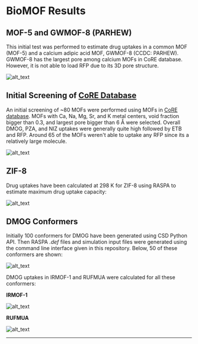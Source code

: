 # BioMOF Results

## MOF-5 and GWMOF-8 (PARHEW)
This initial test was performed to estimate drug uptakes in a common MOF (MOF-5) and a calcium adipic acid MOF, GWMOF-8 (CCDC: PARHEW). GWMOF-8 has the largest pore among calcium MOFs in CoRE database. However, it is not able to load RFP due to its 3D pore structure.

![alt_text][MOF-5-PARHEW]

## Initial Screening of [CoRE Database][CoRE]
An initial screening of ~80 MOFs were performed using MOFs in [CoRE database][CoRE]. MOFs with Ca, Na, Mg, Sr, and K metal centers, void fraction bigger than 0.3, and largest pore bigger than 6 Å were selected.
Overall DMOG, PZA, and NIZ uptakes were generally quite high followed by ETB and RFP. Around 65 of the MOFs weren't able to uptake any RFP since its a relatively large molecule.

![alt_text][screening-1]

## ZIF-8
Drug uptakes have been calculated at 298 K for ZIF-8 using RASPA to estimate maximum drug uptake capacity:

![alt_text][ZIF-8-uptake]

## DMOG Conformers
Initially 100 conformers for DMOG have been generated using CSD Python API. Then RASPA *.def* files and simulation input files were generated using the command line interface given in this repository. Below, 50 of these conformers are shown:

![alt_text][DMOG-conformers]

DMOG uptakes in IRMOF-1 and RUFMUA were calculated for all these conformers:

**IRMOF-1**

![alt_text][IRMOF-1-DMOG]

**RUFMUA**

![alt_text][RUFMUA-DMOG]

-------------------------------------------------------------------------
[ZIF-8-uptake]: https://goo.gl/d8ttyW
[screening-1]: https://goo.gl/AAv5Zf
[MOF-5-PARHEW]: https://goo.gl/r7jPNd
[CoRE]: http://pubs.acs.org/doi/abs/10.1021/cm502594j
[DMOG-conformers]: https://goo.gl/FyDE9a
[IRMOF-1-DMOG]: https://goo.gl/UNV5WG
[RUFMUA-DMOG]: https://goo.gl/MdsXP3
